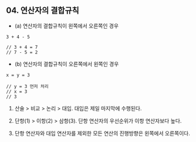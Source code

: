 ## 04. 연산자의 결합규칙

* (a) 연산자의 결합규칙이 왼쪽에서 오른쪽인 경우
```
3 + 4 - 5

// 3 + 4 = 7
// 7 - 5 = 2
```
* (b) 연산자의 결합규칙이 오른쪽에서 왼쪽인 경우
```
x = y = 3

// y = 3 먼저 처리
// x = 3
// 3
```

1. 산술 > 비교 > 논리 > 대입. 대입은 제일 마지막에 수행된다.

2. 단항(1) > 이항(2) > 삼항(3). 단항 연산자의 우선순위가 이항 연산자보다 높다.

3. 단항 연산자와 대입 연산자를 제외한 모든 연산의 진행방향은 왼쪽에서 오른쪽이다.
